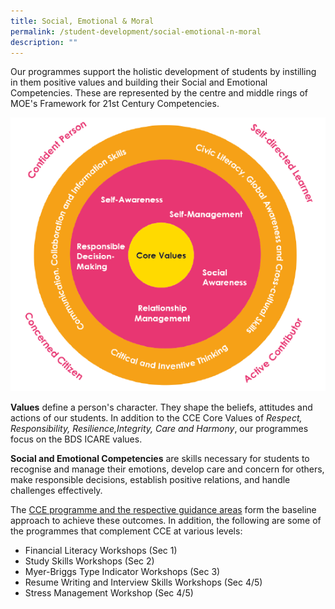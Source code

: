 ```yaml
---
title: Social, Emotional & Moral
permalink: /student-development/social-emotional-n-moral
description: ""
---
```

Our programmes support the holistic development of students  by instilling in them positive values and building their Social and Emotional Competencies. These are represented by the centre and middle rings of MOE's Framework for 21st Century Competencies.

![Social, Emotional & Moral](/images/21CC%20Framework.png)

**Values** define a person's character. They shape the beliefs, attitudes and actions of our students. In addition to the CCE Core Values of *Respect, Responsibility, Resilience,Integrity, Care and Harmony*, our programmes focus on the BDS ICARE values.

**Social and Emotional Competencies** are skills necessary for students to recognise and manage their emotions, develop care and concern for others, make responsible decisions, establish positive relations, and handle challenges effectively.


The [CCE programme and the respective guidance areas](/student-development/character-and-citizenship-education) form the baseline approach to achieve these outcomes. In addition, the following are some of the programmes that complement CCE at various levels:

* Financial Literacy Workshops (Sec 1)
* Study Skills Workshops (Sec 2)
* Myer-Briggs Type Indicator Workshops (Sec 3)
* Resume Writing and Interview Skills Workshops (Sec 4/5)
* Stress Management Workshop (Sec 4/5)